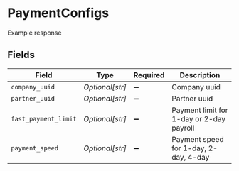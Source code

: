 # PaymentConfigs

Example response


## Fields

| Field                                    | Type                                     | Required                                 | Description                              |
| ---------------------------------------- | ---------------------------------------- | ---------------------------------------- | ---------------------------------------- |
| `company_uuid`                           | *Optional[str]*                          | :heavy_minus_sign:                       | Company uuid                             |
| `partner_uuid`                           | *Optional[str]*                          | :heavy_minus_sign:                       | Partner uuid                             |
| `fast_payment_limit`                     | *Optional[str]*                          | :heavy_minus_sign:                       | Payment limit for 1-day or 2-day payroll |
| `payment_speed`                          | *Optional[str]*                          | :heavy_minus_sign:                       | Payment speed for 1-day, 2-day, 4-day    |